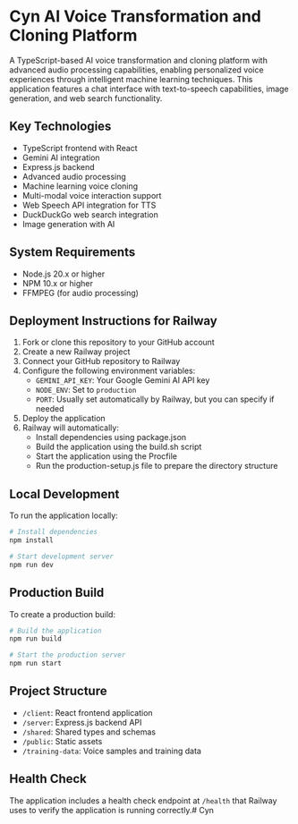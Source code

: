 # Cyn AI Voice Transformation and Cloning Platform

A TypeScript-based AI voice transformation and cloning platform with advanced audio processing capabilities, enabling personalized voice experiences through intelligent machine learning techniques. This application features a chat interface with text-to-speech capabilities, image generation, and web search functionality.

## Key Technologies

- TypeScript frontend with React
- Gemini AI integration
- Express.js backend
- Advanced audio processing
- Machine learning voice cloning
- Multi-modal voice interaction support
- Web Speech API integration for TTS
- DuckDuckGo web search integration
- Image generation with AI

## System Requirements

- Node.js 20.x or higher
- NPM 10.x or higher
- FFMPEG (for audio processing)

## Deployment Instructions for Railway

1. Fork or clone this repository to your GitHub account
2. Create a new Railway project
3. Connect your GitHub repository to Railway
4. Configure the following environment variables:
   - `GEMINI_API_KEY`: Your Google Gemini AI API key
   - `NODE_ENV`: Set to `production`
   - `PORT`: Usually set automatically by Railway, but you can specify if needed
5. Deploy the application
6. Railway will automatically:
   - Install dependencies using package.json
   - Build the application using the build.sh script
   - Start the application using the Procfile
   - Run the production-setup.js file to prepare the directory structure

## Local Development

To run the application locally:

```bash
# Install dependencies
npm install

# Start development server
npm run dev
```

## Production Build

To create a production build:

```bash
# Build the application
npm run build

# Start the production server
npm run start
```

## Project Structure

- `/client`: React frontend application
- `/server`: Express.js backend API
- `/shared`: Shared types and schemas
- `/public`: Static assets
- `/training-data`: Voice samples and training data

## Health Check

The application includes a health check endpoint at `/health` that Railway uses to verify the application is running correctly.# Cyn
